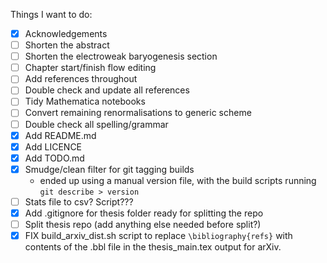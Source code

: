 Things I want to do:

- [x] Acknowledgements
- [ ] Shorten the abstract
- [ ] Shorten the electroweak baryogenesis section
- [ ] Chapter start/finish flow editing
- [ ] Add references throughout
- [ ] Double check and update all references
- [ ] Tidy Mathematica notebooks
- [ ] Convert remaining renormalisations to generic scheme
- [ ] Double check all spelling/grammar
- [x] Add README.md
- [x] Add LICENCE
- [x] Add TODO.md
- [x] Smudge/clean filter for git tagging builds
    - ended up using a manual version file, with the build scripts running `git describe > version`
- [ ] Stats file to csv? Script???
- [x] Add .gitignore for thesis folder ready for splitting the repo
- [ ] Split thesis repo (add anything else needed before split?)
- [x] FIX build_arxiv_dist.sh script to replace `\bibliography{refs}` with contents of the .bbl file in the thesis_main.tex output for arXiv.
